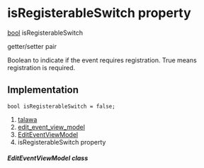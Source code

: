 
<div>

# isRegisterableSwitch property

</div>


[bool](https://api.flutter.dev/flutter/dart-core/bool-class.html)
isRegisterableSwitch


getter/setter pair




Boolean to indicate if the event requires registration. True means
registration is required.



## Implementation

``` language-dart
bool isRegisterableSwitch = false;
```







1.  [talawa](../../index.md)
2.  [edit_event_view_model](../../view_model_after_auth_view_models_event_view_models_edit_event_view_model/)
3.  [EditEventViewModel](../../view_model_after_auth_view_models_event_view_models_edit_event_view_model/EditEventViewModel-class.md)
4.  isRegisterableSwitch property

##### EditEventViewModel class







